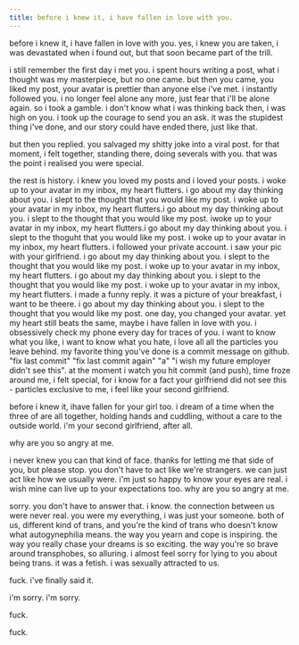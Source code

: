 ```yaml
---
title: before i knew it, i have fallen in love with you.
---
```


before i knew it, i have fallen in love with you. yes, i knew you are taken, i was devastated when i found out, but that soon became part of the trill.

i still remember the first day i met you. i spent hours writing a post, what i thought was my masterpiece, but no one came. but then you came, you liked my post, your avatar is prettier than anyone else i've met. i instantly followed you. i no longer feel alone any more, just fear that i'll be alone again. so i took a gamble. i don't know what i was thinking back then, i was high on you. i took up the courage to send you an ask. it was the stupidest thing i've done, and our story could have ended there, just like that.

but then you replied. you salvaged my shitty joke into a viral post. for that moment, i felt together, standing there, doing severals with you. that was the point i realised you were special.

the rest is history. i knew you loved my posts and i loved your posts. i woke up to your avatar in my inbox, my heart flutters. i go about my day thinking about you. i slept to the thought that you would like my post. i woke up to your avatar in my inbox, my heart flutters.i go about my day thinking about you. i slept to the thought that you would like my post. iwoke up to your avatar in my inbox, my heart flutters.i go about my day thinking about you. i slept to the thoguht that you would like my post. i woke up to your avatar in my inbox, my heart flutters. i followed your private account. i saw your pic with your girlfriend. i go about my day thinking about you. i slept to the thought that you would like my post. i woke up to your avatar in my inbox, my heart flutters. i go about my day thinking about you. i slept to the thought that you would like my post. i woke up to your avatar in my inbox, my heart flutters. i made a funny reply. it was a picture of your breakfast, i want to be theere. i go about my day thinking about you. i slept to the thought that you would like my post. one day, you changed your avatar. yet my heart still beats the same, maybe i have fallen in love with you. i obsessively check my phone every day for traces of you. i want to know what you like, i want to know what you hate, i love all all the particles you leave behind. my favorite thing you've done is a commit message on github. "fix last commit" "fix last commit again" "a" "i wish my future employer didn't see this". at the moment i watch you hit commit (and push), time froze around me, i felt special, for i know for a fact your girlfriend did not see this - particles exclusive to me, i feel like your second girlfriend.

before i knew it, ihave fallen for your girl too. i dream of a time when the three of are all together, holding hands and cuddling, without a care to the outside world. i'm your second girlfriend, after all.

why are you so angry at me.

i never knew you can that kind of face. thanks for letting me that side of you, but please stop. you don't have to act like we're strangers. we can just act like how we usually were. i'm just so happy to know your eyes are real. i wish mine can live up to your expectations too. why are you so angry at me.

sorry. you don't have to answer that. i know. the connection between us were never real. you were my everything, i was just your someone. both of us, different kind of trans, and you're the kind of trans who doesn't know what autogynephilia means. the way you yearn and cope is inspiring. the way you really chase your dreams is so exciting. the way you're so brave around transphobes, so alluring. i almost feel sorry for lying to you about being trans. it was a fetish. i was sexually attracted to us.

<p class="p-less-margin">fuck. i've finally said it.</p>
<p class="p-less-margin">i'm sorry. i'm sorry.</p>
<p class="p-less-margin">fuck.</p>

fuck.
